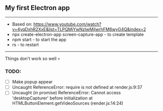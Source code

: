 ## My first Electron app

<hr>

* Based on: https://www.youtube.com/watch?v=4yqDxhR2XxE&list=TLPQMjYwNzIwMjIwrhFM6wyG4Q&index=2
* npx create-electron-app screen-capture-app - to create template
* npm start - to start the app
* rs - to restart

<hr>

Things don't work so well 💀

### TODO:
- [ ] Make popup appear
- [ ] Uncaught ReferenceError: require is not defined at render.js:9:37
- [ ] Uncaught (in promise) ReferenceError: Cannot access 'desktopCapturer' before initialization
    at HTMLButtonElement.getVideoSources (render.js:14:24)
